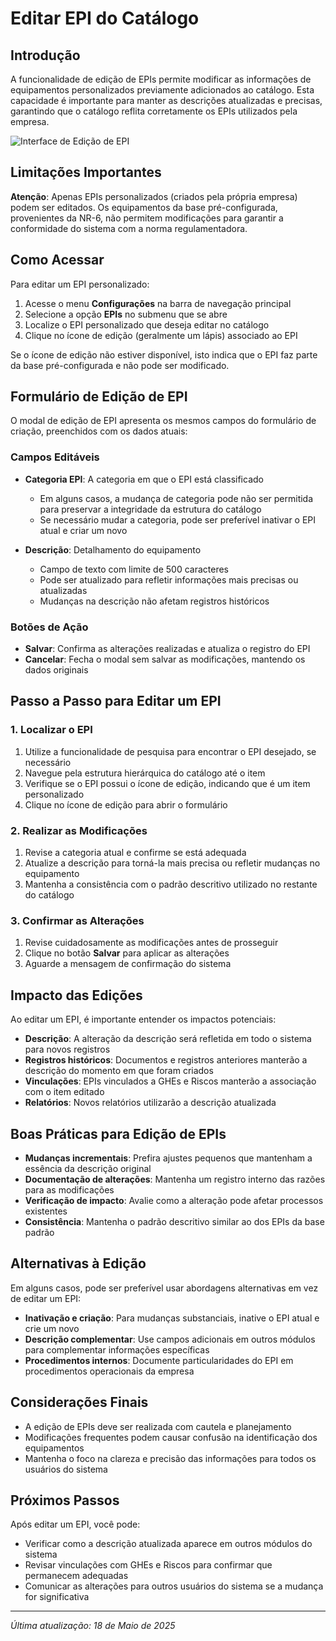 # Editar EPI do Catálogo

## Introdução

A funcionalidade de edição de EPIs permite modificar as informações de equipamentos personalizados previamente adicionados ao catálogo. Esta capacidade é importante para manter as descrições atualizadas e precisas, garantindo que o catálogo reflita corretamente os EPIs utilizados pela empresa.

![Interface de Edição de EPI](../../../assets/images/editar-epi.png)

## Limitações Importantes

**Atenção**: Apenas EPIs personalizados (criados pela própria empresa) podem ser editados. Os equipamentos da base pré-configurada, provenientes da NR-6, não permitem modificações para garantir a conformidade do sistema com a norma regulamentadora.

## Como Acessar

Para editar um EPI personalizado:

1. Acesse o menu **Configurações** na barra de navegação principal
2. Selecione a opção **EPIs** no submenu que se abre
3. Localize o EPI personalizado que deseja editar no catálogo
4. Clique no ícone de edição (geralmente um lápis) associado ao EPI

Se o ícone de edição não estiver disponível, isto indica que o EPI faz parte da base pré-configurada e não pode ser modificado.

## Formulário de Edição de EPI

O modal de edição de EPI apresenta os mesmos campos do formulário de criação, preenchidos com os dados atuais:

### Campos Editáveis

- **Categoria EPI**: A categoria em que o EPI está classificado
  - Em alguns casos, a mudança de categoria pode não ser permitida para preservar a integridade da estrutura do catálogo
  - Se necessário mudar a categoria, pode ser preferível inativar o EPI atual e criar um novo

- **Descrição**: Detalhamento do equipamento
  - Campo de texto com limite de 500 caracteres
  - Pode ser atualizado para refletir informações mais precisas ou atualizadas
  - Mudanças na descrição não afetam registros históricos

### Botões de Ação

- **Salvar**: Confirma as alterações realizadas e atualiza o registro do EPI
- **Cancelar**: Fecha o modal sem salvar as modificações, mantendo os dados originais

## Passo a Passo para Editar um EPI

### 1. Localizar o EPI

1. Utilize a funcionalidade de pesquisa para encontrar o EPI desejado, se necessário
2. Navegue pela estrutura hierárquica do catálogo até o item
3. Verifique se o EPI possui o ícone de edição, indicando que é um item personalizado
4. Clique no ícone de edição para abrir o formulário

### 2. Realizar as Modificações

1. Revise a categoria atual e confirme se está adequada
2. Atualize a descrição para torná-la mais precisa ou refletir mudanças no equipamento
3. Mantenha a consistência com o padrão descritivo utilizado no restante do catálogo

### 3. Confirmar as Alterações

1. Revise cuidadosamente as modificações antes de prosseguir
2. Clique no botão **Salvar** para aplicar as alterações
3. Aguarde a mensagem de confirmação do sistema

## Impacto das Edições

Ao editar um EPI, é importante entender os impactos potenciais:

- **Descrição**: A alteração da descrição será refletida em todo o sistema para novos registros
- **Registros históricos**: Documentos e registros anteriores manterão a descrição do momento em que foram criados
- **Vinculações**: EPIs vinculados a GHEs e Riscos manterão a associação com o item editado
- **Relatórios**: Novos relatórios utilizarão a descrição atualizada

## Boas Práticas para Edição de EPIs

- **Mudanças incrementais**: Prefira ajustes pequenos que mantenham a essência da descrição original
- **Documentação de alterações**: Mantenha um registro interno das razões para as modificações
- **Verificação de impacto**: Avalie como a alteração pode afetar processos existentes
- **Consistência**: Mantenha o padrão descritivo similar ao dos EPIs da base padrão

## Alternativas à Edição

Em alguns casos, pode ser preferível usar abordagens alternativas em vez de editar um EPI:

- **Inativação e criação**: Para mudanças substanciais, inative o EPI atual e crie um novo
- **Descrição complementar**: Use campos adicionais em outros módulos para complementar informações específicas
- **Procedimentos internos**: Documente particularidades do EPI em procedimentos operacionais da empresa

## Considerações Finais

- A edição de EPIs deve ser realizada com cautela e planejamento
- Modificações frequentes podem causar confusão na identificação dos equipamentos
- Mantenha o foco na clareza e precisão das informações para todos os usuários do sistema

## Próximos Passos

Após editar um EPI, você pode:

- Verificar como a descrição atualizada aparece em outros módulos do sistema
- Revisar vinculações com GHEs e Riscos para confirmar que permanecem adequadas
- Comunicar as alterações para outros usuários do sistema se a mudança for significativa

---

*Última atualização: 18 de Maio de 2025*